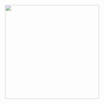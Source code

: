 <p><a href="https://community.vaunt.dev/board/date03/achievements"><img src="https://api.vaunt.dev/v1/github/entities/date03/achievements/9fc50df5-1830-4e10-afcf-db4006ae5210?format=svg&style=raw" width="300"/></a></p>

